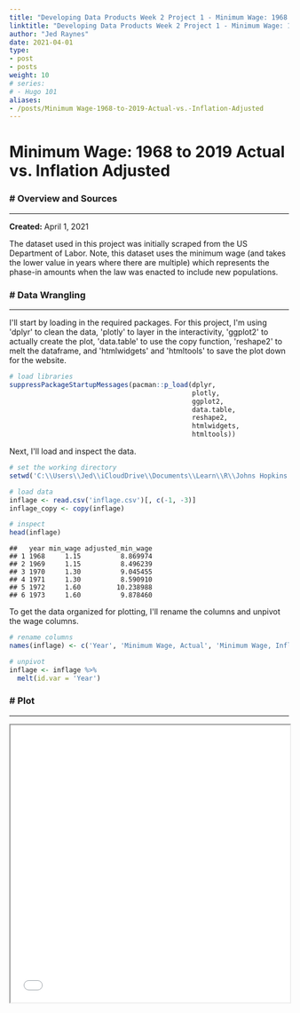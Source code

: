 ```yaml
---
title: "Developing Data Products Week 2 Project 1 - Minimum Wage: 1968 to 2019 Actual vs. Inflation Adjusted"
linktitle: "Developing Data Products Week 2 Project 1 - Minimum Wage: 1968 to 2019 Actual vs. Inflation Adjusted"
author: "Jed Raynes"
date: 2021-04-01
type:
- post 
- posts
weight: 10
# series:
# - Hugo 101
aliases:
- /posts/Minimum Wage-1968-to-2019-Actual-vs.-Inflation-Adjusted
---
```


# Minimum Wage: 1968 to 2019 Actual vs. Inflation Adjusted

### # Overview and Sources

---

**Created:** April 1, 2021

The dataset used in this project was initially scraped from the US Department of Labor. Note, this dataset uses the minimum wage (and takes the lower value in years where there are multiple) which represents the phase-in amounts when the law was enacted to include new populations.


### # Data Wrangling

---

I'll start by loading in the required packages. For this project, I'm using 'dplyr' to clean the data, 'plotly' to layer in the interactivity, 'ggplot2' to actually create the plot, 'data.table' to use the copy function, 'reshape2' to melt the dataframe, and 'htmlwidgets' and 'htmltools' to save the plot down for the website.


```r
# load libraries
suppressPackageStartupMessages(pacman::p_load(dplyr,
                                              plotly,
                                              ggplot2,
                                              data.table, 
                                              reshape2, 
                                              htmlwidgets, 
                                              htmltools))
```

Next, I'll load and inspect the data.


```r
# set the working directory
setwd('C:\\Users\\Jed\\iCloudDrive\\Documents\\Learn\\R\\Johns Hopkins Data Science Specialization\\9 Developing Data Products\\Week 3')

# load data
inflage <- read.csv('inflage.csv')[, c(-1, -3)]
inflage_copy <- copy(inflage)

# inspect
head(inflage)
```

```
##   year min_wage adjusted_min_wage
## 1 1968     1.15          8.869974
## 2 1969     1.15          8.496239
## 3 1970     1.30          9.045455
## 4 1971     1.30          8.590910
## 5 1972     1.60         10.238988
## 6 1973     1.60          9.878460
```


To get the data organized for plotting, I'll rename the columns and unpivot the wage columns.


```r
# rename columns
names(inflage) <- c('Year', 'Minimum Wage, Actual', 'Minimum Wage, Inflation Adjusted')

# unpivot
inflage <- inflage %>% 
  melt(id.var = 'Year')
```

### # Plot

---

<iframe seamless src="/plotly/inflage_plot.html" width="100%" height="500"></iframe>


